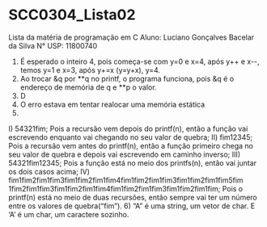 # SCC0304_Lista02
Lista da matéria de programação em C
Aluno: Luciano Gonçalves Bacelar da Silva 
N° USP: 11800740

1)	É esperado o inteiro 4, pois começa-se com y=0 e x=4, após y++ e x--, temos y=1 e x=3, após y+=x (y=y+x), y=4.
2)	Ao trocar &q por **q no printf, o programa funciona, pois &q é o endereço de memória de q e **p o valor.
3) D
4) O erro estava em tentar realocar uma memória estática
5)
I) 54321fim; Pois a recursão vem depois do printf(n), então a função vai escrevendo enquanto vai chegando no seu valor de quebra;
II) fim12345; Pois a recursão vem antes do printf(n), então a função primeiro chega no seu valor de quebra e depois vai escrevendo em caminho inverso;
III) 54321fim12345; Pois a função está no meio dos printfs(n), então vai juntar os dois casos acima;
	IV) fim1fim2fim1fim3fim1fim2fim1fim4fim1fim2fim1fim3fim1fim2fim1fim5fim
1fim2fim1fim3fim1fim2fim1fim4fim1fim2fim1fim3fim1fim2fim1fim; Pois o printf(n) está no meio de duas recursões, então sempre vai ter um número entre os valores de quebra(“fim”).
        6) “A” é uma string, um vetor de char. E ‘A’ é um char, um caractere sozinho.
